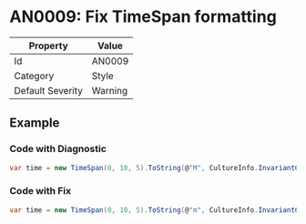 # AN0009: Fix TimeSpan formatting

| Property                    | Value    |
| --------------------------- | -------- |
| Id                          | AN0009   |
| Category                    | Style    |
| Default Severity            | Warning  |

## Example

### Code with Diagnostic

```csharp
var time = new TimeSpan(0, 10, 5).ToString(@"M", CultureInfo.InvariantCulture); // AN0009 - Month not valid in TimeSpan formatting. Did you mean 'm' (minutes)?
```

### Code with Fix

```csharp
var time = new TimeSpan(0, 10, 5).ToString(@"m", CultureInfo.InvariantCulture);
```
